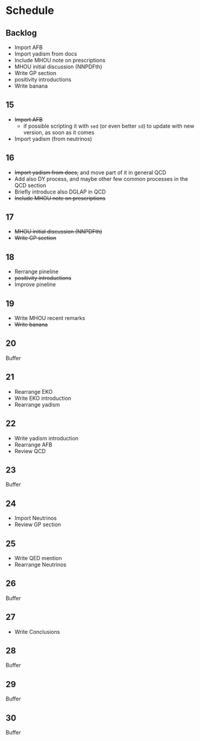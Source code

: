 # Schedule

## Backlog

- Import AFB
- Import yadism from docs
- Include MHOU note on prescriptions
- MHOU initial discussion (NNPDFth)
- Write GP section
- positivity introductions
- Write banana

## 15

- ~~Import AFB~~
  - if possible scripting it with `sed` (or even better `sd`) to update with new
    version, as soon as it comes
- Import yadism (from neutrinos)

## 16

- ~~Import yadism from docs,~~ and move part of it in general QCD
- Add also DY process, and maybe other few common processes in the QCD section
- Briefly introduce also DGLAP in QCD
- ~~Include MHOU note on prescriptions~~

## 17

- ~~MHOU initial discussion (NNPDFth)~~
- ~~Write GP section~~

## 18

- Rerrange pineline
- ~~positivity introductions~~
- Improve pineline

## 19

- Write MHOU recent remarks
- ~~Write banana~~

## 20

Buffer

## 21

- Rearrange EKO
- Write EKO introduction
- Rearrange yadism

## 22

- Write yadism introduction
- Rearrange AFB
- Review QCD

## 23

Buffer

## 24

- Import Neutrinos
- Review GP section

## 25

- Write QED mention
- Rearrange Neutrinos

## 26

Buffer

## 27

- Write Conclusions

## 28

Buffer

## 29

Buffer

## 30

Buffer
